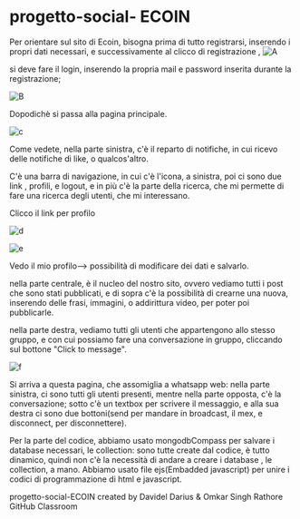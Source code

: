 # progetto-social- ECOIN

Per orientare sul sito di Ecoin, bisogna prima di tutto registrarsi, inserendo i propri dati necessari, e successivamente al clicco di registrazione ,
![A](https://user-images.githubusercontent.com/61886825/105347409-27e7ae80-5be7-11eb-8ea0-63144241d33b.PNG)



si deve fare il login, inserendo 
la propria mail e password inserita durante la registrazione;

![B](https://user-images.githubusercontent.com/61886825/105347497-49e13100-5be7-11eb-9691-c2d9ca36bd8e.PNG)




Dopodichè si passa alla pagina principale.


![c](https://user-images.githubusercontent.com/61886825/105347528-56658980-5be7-11eb-800b-4032b38a5cd8.PNG)


Come vedete, nella parte sinistra, c'è il reparto di notifiche, in cui ricevo delle notifiche di like, o qualcos'altro.

C'è una barra di navigazione, in cui c'è l'icona, a sinistra, poi ci sono due link , profili, e logout, e in più c'è la parte della ricerca, che mi permette di fare una ricerca degli utenti, che mi interessano.

Clicco il link per profilo

![d](https://user-images.githubusercontent.com/61886825/105348541-c58fad80-5be8-11eb-87af-ae53d1c416ad.PNG)

![e](https://user-images.githubusercontent.com/61886825/105348315-777aaa00-5be8-11eb-9c74-1732326d1d93.PNG)

Vedo il mio profilo--> possibilità di modificare dei dati e salvarlo.


nella parte centrale, è il nucleo del nostro sito, ovvero vediamo tutti i post che sono stati pubblicati, e di sopra c'è la possibilità di crearne una nuova, inserendo delle
frasi, immagini, o addirittura video, per poter poi pubblicarle.

nella parte destra, vediamo tutti gli utenti che appartengono allo stesso gruppo, e con cui possiamo fare una conversazione in gruppo, cliccando sul bottone "Click to message".

![f](https://user-images.githubusercontent.com/61886825/105347855-c411b580-5be7-11eb-8908-44ddc46c3066.PNG)

Si arriva a questa pagina, che assomiglia  a  whatsapp web: nella parte sinistra, ci sono tutti gli utenti presenti, mentre nella parte opposta, c'è la conversazione; sotto c'è un textbox per scrivere il messaggio, e alla sua destra ci sono due bottoni(send per mandare in broadcast, il mex, e disconnect, per disconnettere).


Per la parte del codice, abbiamo usato mongodbCompass per salvare i database necessari, le collection: sono tutte create dal codice, è tutto dinamico, quindi non c'è la necessità di andare a creare i database , le collection, a mano. 
Abbiamo usato file ejs(Embadded javascript) per unire i codici di programmazione di html e javascript.


progetto-social-ECOIN  created by Davidel Darius & Omkar Singh Rathore GitHub Classroom
